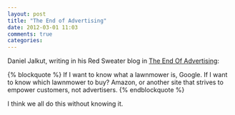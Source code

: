 ```yaml
---
layout: post
title: "The End of Advertising"
date: 2012-03-01 11:03
comments: true
categories: 
---
```


Daniel Jalkut, writing in his Red Sweater blog in [The End Of Advertising](http://www.red-sweater.com/blog/2367/the-end-of-advertising):

{% blockquote %}
If I want to know what a lawnmower is, Google. If I want to know which lawnmower to buy? Amazon, or another site that strives to empower customers, not advertisers.
{% endblockquote %}

I think we all do this without knowing it.
